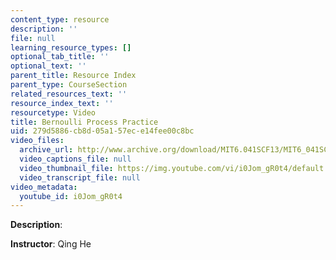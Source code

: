 ```yaml
---
content_type: resource
description: ''
file: null
learning_resource_types: []
optional_tab_title: ''
optional_text: ''
parent_title: Resource Index
parent_type: CourseSection
related_resources_text: ''
resource_index_text: ''
resourcetype: Video
title: Bernoulli Process Practice
uid: 279d5886-cb8d-05a1-57ec-e14fee00c8bc
video_files:
  archive_url: http://www.archive.org/download/MIT6.041SCF13/MIT6_041SCF13_Bernoulli_Process_Practice_I_300k.mp4
  video_captions_file: null
  video_thumbnail_file: https://img.youtube.com/vi/i0Jom_gR0t4/default.jpg
  video_transcript_file: null
video_metadata:
  youtube_id: i0Jom_gR0t4
---
```


**Description**:

**Instructor**: Qing He
